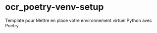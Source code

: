 # ocr_poetry-venv-setup
Template pour Mettre en place votre environnement virtuel Python avec Poetry
